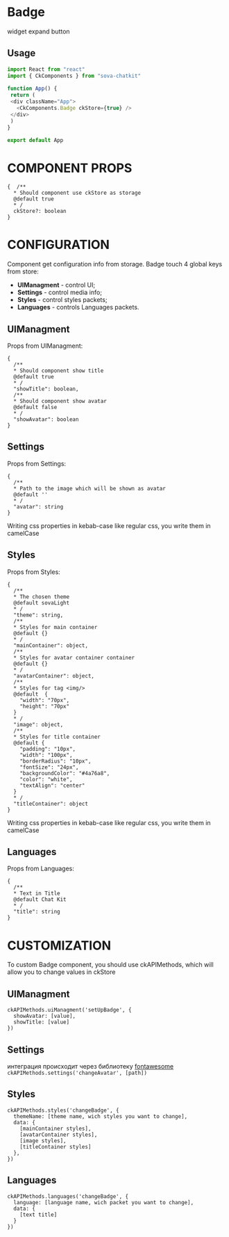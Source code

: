 # Badge
widget expand button

## Usage
```javascript
import React from "react"
import { CkComponents } from "sova-chatkit"
 
function App() {
 return (
 <div className="App">
   <CkComponents.Badge ckStore={true} />
 </div>
 )
}
 
export default App
```





# COMPONENT PROPS
```
{  /**
  * Should component use ckStore as storage
  @default true
  * /
  ckStore?: boolean
}
```

# CONFIGURATION
Component get configuration info from storage. Badge touch 4 global keys from store:  
* **UIManagment** - control UI;  
* **Settings** - control media info;  
* **Styles** - control styles packets;  
* **Languages** - controls Languages packets.  

## UIManagment
Props from UIManagment:  
```
{
  /**
  * Should component show title
  @default true
  * /
  "showTitle": boolean,
  /**
  * Should component show avatar
  @default false
  * /
  "showAvatar": boolean
}
```

## Settings
Props from Settings:  
```
{
  /**
  * Path to the image which will be shown as avatar
  @default ''
  * /
  "avatar": string
}
```
Writing css properties in kebab-case like regular css, you write them in camelCase  

## Styles
Props from Styles:  
```
{
  /**
  * The chosen theme
  @default sovaLight
  * /
  "theme": string,
  /**
  * Styles for main container
  @default {}
  * /
  "mainContainer": object,
  /**
  * Styles for avatar container container
  @default {}
  * /
  "avatarContainer": object,
  /**
  * Styles for tag <img/>
  @default  {
    "width": "70px",
    "height": "70px"
  }
  * /
  "image": object,
  /**
  * Styles for title container
  @default {
    "padding": "10px",
    "width": "100px",
    "borderRadius": "10px",
    "fontSize": "24px",
    "backgroundColor": "#4a76a8",
    "color": "white",
    "textAlign": "center"
  }
  * /
  "titleContainer": object
}
```
Writing css properties in kebab-case like regular css, you write them in camelCase

## Languages
Props from Languages:  
```
{
  /**
  * Text in Title
  @default Chat Kit
  * /
  "title": string
}
```

# CUSTOMIZATION
To custom Badge component, you should use ckAPIMethods, which will allow you to change values in ckStore

## UIManagment
```
ckAPIMethods.uiManagment('setUpBadge', {
  showAvatar: [value],
  showTitle: [value]
})
```

## Settings
интеграция происходит через библиотеку [fontawesome](https://github.com/FortAwesome/react-fontawesome "fontawesome")  
`
ckAPIMethods.settings('changeAvatar', [path])
`

## Styles
```
ckAPIMethods.styles('changeBadge', {
  themeName: [theme name, wich styles you want to change],
  data: {
    [mainContainer styles],
    [avatarContainer styles],
    [image styles],
    [titleContainer styles]
  },
})
```

## Languages
```
ckAPIMethods.languages('changeBadge', {
  language: [language name, wich packet you want to change],
  data: {
    [text title]
  }
})
```
